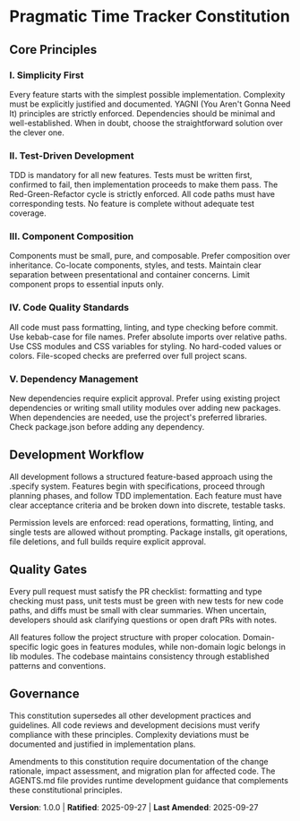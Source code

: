 <!--
Sync Impact Report:
- Version change: NEW → 1.0.0
- Modified principles: N/A (initial constitution)
- Added sections: All (initial constitution)
- Removed sections: N/A
- Templates requiring updates:
  ✅ plan-template.md (Constitution Check section already references constitution file)
  ✅ spec-template.md (no constitution-specific updates needed)
  ✅ tasks-template.md (no constitution-specific updates needed)
- Follow-up TODOs: None
-->

# Pragmatic Time Tracker Constitution

## Core Principles

### I. Simplicity First
Every feature starts with the simplest possible implementation. Complexity must be explicitly justified and documented. YAGNI (You Aren't Gonna Need It) principles are strictly enforced. Dependencies should be minimal and well-established. When in doubt, choose the straightforward solution over the clever one.

### II. Test-Driven Development
TDD is mandatory for all new features. Tests must be written first, confirmed to fail, then implementation proceeds to make them pass. The Red-Green-Refactor cycle is strictly enforced. All code paths must have corresponding tests. No feature is complete without adequate test coverage.

### III. Component Composition
Components must be small, pure, and composable. Prefer composition over inheritance. Co-locate components, styles, and tests. Maintain clear separation between presentational and container concerns. Limit component props to essential inputs only.

### IV. Code Quality Standards
All code must pass formatting, linting, and type checking before commit. Use kebab-case for file names. Prefer absolute imports over relative paths. Use CSS modules and CSS variables for styling. No hard-coded values or colors. File-scoped checks are preferred over full project scans.

### V. Dependency Management
New dependencies require explicit approval. Prefer using existing project dependencies or writing small utility modules over adding new packages. When dependencies are needed, use the project's preferred libraries. Check package.json before adding any dependency.

## Development Workflow

All development follows a structured feature-based approach using the .specify system. Features begin with specifications, proceed through planning phases, and follow TDD implementation. Each feature must have clear acceptance criteria and be broken down into discrete, testable tasks.

Permission levels are enforced: read operations, formatting, linting, and single tests are allowed without prompting. Package installs, git operations, file deletions, and full builds require explicit approval.

## Quality Gates

Every pull request must satisfy the PR checklist: formatting and type checking must pass, unit tests must be green with new tests for new code paths, and diffs must be small with clear summaries. When uncertain, developers should ask clarifying questions or open draft PRs with notes.

All features follow the project structure with proper colocation. Domain-specific logic goes in features modules, while non-domain logic belongs in lib modules. The codebase maintains consistency through established patterns and conventions.

## Governance

This constitution supersedes all other development practices and guidelines. All code reviews and development decisions must verify compliance with these principles. Complexity deviations must be documented and justified in implementation plans.

Amendments to this constitution require documentation of the change rationale, impact assessment, and migration plan for affected code. The AGENTS.md file provides runtime development guidance that complements these constitutional principles.

**Version**: 1.0.0 | **Ratified**: 2025-09-27 | **Last Amended**: 2025-09-27
